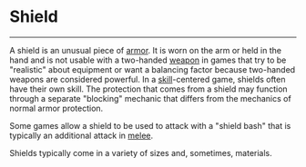 # Shield

---

A shield is an unusual piece of [armor](armor.md). It is worn on the arm or held in the hand and is not usable with a two-handed [weapon](weapon.md) in games that try to be "realistic" about equipment or want a balancing factor because two-handed weapons are considered powerful. In a [skill](skill.md)-centered game, shields often have their own skill. The protection that comes from a shield may function through a separate "blocking" mechanic that differs from the mechanics of normal armor protection.

Some games allow a shield to be used to attack with a "shield bash" that is typically an additional attack in [melee](melee.md).

Shields typically come in a variety of sizes and, sometimes, materials.
